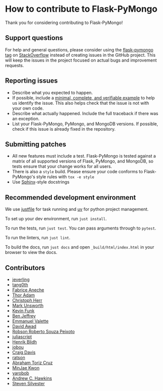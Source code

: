 # How to contribute to Flask-PyMongo

Thank you for considering contributing to Flask-PyMongo!

## Support questions

For help and general questions, please consider using the [flask-pymongo
tag](https://stackoverflow.com/questions/tagged/flask-pymongo) on
[StackOverflow](https://stackoverflow.com/) instead of creating issues in
the GitHub project. This will keep the issues in the project focused on
actual bugs and improvement requests.

## Reporting issues

- Describe what you expected to happen.
- If possible, include a [minimal, complete, and verifiable
  example](https://stackoverflow.com/help/mcve) to help us identify the issue.
  This also helps check that the issue is not with your own code.
- Describe what actually happened. Include the full traceback if there was an
  exception.
- List your Flask-PyMongo, PyMongo, and MongoDB versions. If possible, check if
  this issue is already fixed in the repository.

## Submitting patches

- All new features must include a test. Flask-PyMongo is tested against a
  matrix of all supported versions of Flask, PyMongo, and MongoDB, so tests
  ensure that your change works for all users.
- There is also a `style` build. Please ensure your code conforms to
  Flask-PyMongo's style rules with `tox -e style`
- Use [Sphinx](http://www.sphinx-doc.org/en/master/)-style docstrings

## Recommended development environment

We use [justfile](https://just.systems/man/en/packages.html) for task running
and [uv](https://docs.astral.sh/uv/getting-started/installation/) for python project management.

To set up your dev environment, run `just install`.

To run the tests, run `just test`. You can pass arguments through to `pytest`.

To run the linters, run `just lint`.

To build the docs, run `just docs` and open `_build/html/index.html` in your browser to view the docs.

## Contributors

- [jeverling](https://github.com/jeverling)
- [tang0th](https://github.com/tang0th)
- [Fabrice Aneche](https://github.com/akhenakh)
- [Thor Adam](https://github.com/thoradam)
- [Christoph Herr](https://github.com/jarus)
- [Mark Unsworth](https://github.com/markunsworth)
- [Kevin Funk](https://github.com/k-funk)
- [Ben Jeffrey](https://github.com/jeffbr13)
- [Emmanuel Valette](https://github.com/karec)
- [David Awad](https://github.com/DavidAwad)
- [Robson Roberto Souza Peixoto](https://github.com/robsonpeixoto)
- [juliascript](https://github.com/juliascript)
- [Henrik Blidh](https://github.com/hbldh)
- [jobou](https://github.com/jbouzekri)
- [Craig Davis](https://github.com/blade2005)
- [ratson](https://github.com/ratson)
- [Abraham Toriz Cruz](https://github.com/categulario)
- [MinJae Kwon](https://github.com/mingrammer)
- [yarobob](https://github.com/yarobob)
- [Andrew C. Hawkins](https://github.com/achawkins)
- [Steven Silvester](https://github.com/blink1073)
